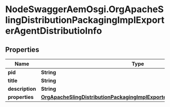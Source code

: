 # NodeSwaggerAemOsgi.OrgApacheSlingDistributionPackagingImplExporterAgentDistributioInfo

## Properties

Name | Type | Description | Notes
------------ | ------------- | ------------- | -------------
**pid** | **String** |  | [optional] 
**title** | **String** |  | [optional] 
**description** | **String** |  | [optional] 
**properties** | [**OrgApacheSlingDistributionPackagingImplExporterAgentDistributioProperties**](OrgApacheSlingDistributionPackagingImplExporterAgentDistributioProperties.md) |  | [optional] 


